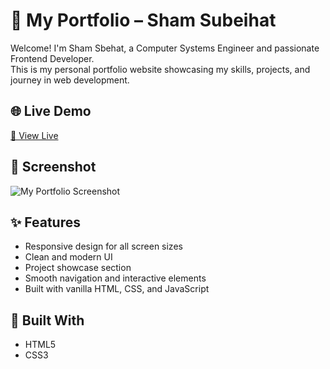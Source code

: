 # 💼 My Portfolio – Sham Subeihat

Welcome! I'm Sham Sbehat, a Computer Systems Engineer and passionate Frontend Developer.  
This is my personal portfolio website showcasing my skills, projects, and journey in web development.

## 🌐 Live Demo

[🔗 View Live](https://sham-sbehat.github.io/MyPortfolio/)

## 📸 Screenshot

![My Portfolio Screenshot](https://i.imgur.com/Alty1jX.png)

## ✨ Features

- Responsive design for all screen sizes
- Clean and modern UI
- Project showcase section
- Smooth navigation and interactive elements
- Built with vanilla HTML, CSS, and JavaScript

## 🔧 Built With

- HTML5
- CSS3
